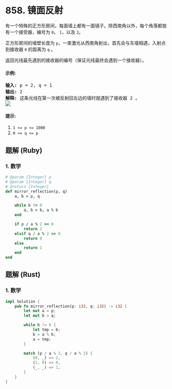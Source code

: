 # 858. 镜面反射
有一个特殊的正方形房间，每面墙上都有一面镜子。除西南角以外，每个角落都放有一个接受器，编号为 `0`， `1`，以及 `2`。

正方形房间的墙壁长度为 `p`，一束激光从西南角射出，首先会与东墙相遇，入射点到接收器 `0` 的距离为 `q` 。

返回光线最先遇到的接收器的编号（保证光线最终会遇到一个接收器）。

#### 示例:
<pre>
<strong>输入:</strong> p = 2, q = 1
<strong>输出:</strong> 2
<strong>解释:</strong> 这条光线在第一次被反射回左边的墙时就遇到了接收器 2 。
<img src="https://aliyun-lc-upload.oss-cn-hangzhou.aliyuncs.com/aliyun-lc-upload/uploads/2018/06/22/reflection.png">
</pre>

#### 提示:
1. `1 <= p <= 1000`
2. `0 <= q <= p`

## 题解 (Ruby)

### 1. 数学
```Ruby
# @param {Integer} p
# @param {Integer} q
# @return {Integer}
def mirror_reflection(p, q)
    a, b = p, q

    while b != 0
        a, b = b, a % b
    end

    if p / a % 2 == 0
        return 2
    elsif q / a % 2 == 0
        return 0
    else
        return 1
    end
end
```

## 题解 (Rust)

### 1. 数学
```Rust
impl Solution {
    pub fn mirror_reflection(p: i32, q: i32) -> i32 {
        let mut a = p;
        let mut b = q;

        while b != 0 {
            let tmp = b;
            b = a % b;
            a = tmp;
        }

        match (p / a % 2, q / a % 2) {
            (0, _) => 2,
            (1, 0) => 0,
            (_, _) => 1,
        }
    }
}
```
